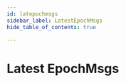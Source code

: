 ```yaml
---
id: latepochmsgs
sidebar_label: LatestEpochMsgs
hide_table_of_contents: true

---
```


# Latest EpochMsgs